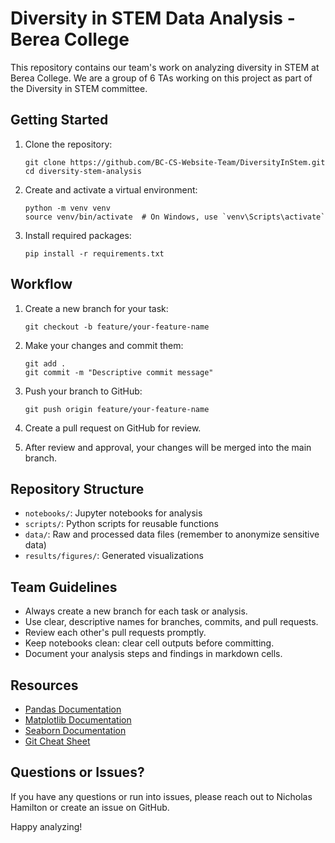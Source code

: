 # Diversity in STEM Data Analysis - Berea College

This repository contains our team's work on analyzing diversity in STEM at Berea College. We are a group of 6 TAs working on this project as part of the Diversity in STEM committee.

## Getting Started

1. Clone the repository:
   ```
   git clone https://github.com/BC-CS-Website-Team/DiversityInStem.git
   cd diversity-stem-analysis
   ```

2. Create and activate a virtual environment:
   ```
   python -m venv venv
   source venv/bin/activate  # On Windows, use `venv\Scripts\activate`
   ```

3. Install required packages:
   ```
   pip install -r requirements.txt
   ```

## Workflow

1. Create a new branch for your task:
   ```
   git checkout -b feature/your-feature-name
   ```

2. Make your changes and commit them:
   ```
   git add .
   git commit -m "Descriptive commit message"
   ```

3. Push your branch to GitHub:
   ```
   git push origin feature/your-feature-name
   ```

4. Create a pull request on GitHub for review.

5. After review and approval, your changes will be merged into the main branch.

## Repository Structure

- `notebooks/`: Jupyter notebooks for analysis
- `scripts/`: Python scripts for reusable functions
- `data/`: Raw and processed data files (remember to anonymize sensitive data)
- `results/figures/`: Generated visualizations

## Team Guidelines

- Always create a new branch for each task or analysis.
- Use clear, descriptive names for branches, commits, and pull requests.
- Review each other's pull requests promptly.
- Keep notebooks clean: clear cell outputs before committing.
- Document your analysis steps and findings in markdown cells.

## Resources

- [Pandas Documentation](https://pandas.pydata.org/docs/)
- [Matplotlib Documentation](https://matplotlib.org/stable/contents.html)
- [Seaborn Documentation](https://seaborn.pydata.org/)
- [Git Cheat Sheet](https://education.github.com/git-cheat-sheet-education.pdf)

## Questions or Issues?

If you have any questions or run into issues, please reach out to Nicholas Hamilton or create an issue on GitHub.

Happy analyzing!
